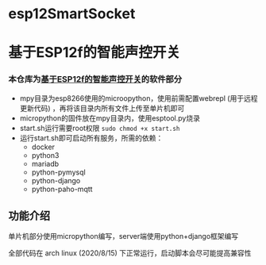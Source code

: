 # esp12SmartSocket

# 基于ESP12f的智能声控开关

### 本仓库为[基于ESP12f的智能声控开关](https://oshwhub.com/an_ye/ji-yuesp8266-di-zhi-neng-kai-guan)的软件部分


+ mpy目录为esp8266使用的microopython，使用前需配置webrepl (用于远程更新代码) ，再将该目录内所有文件上传至单片机即可
+ micropython的固件放在mpy目录内，使用esptool.py烧录
+ start.sh运行需要root权限 `sudo chmod +x start.sh`
+ 运行start.sh即可启动所有服务，所需的依赖：
    + docker
    + python3
    + mariadb
    + python-pymysql
    + python-django
    + python-paho-mqtt
## 功能介绍
单片机部分使用micropython编写，server端使用python+django框架编写

全部代码在 arch linux (2020/8/15) 下正常运行，启动脚本会尽可能提高兼容性
